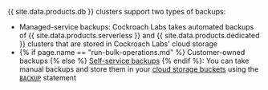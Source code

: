 {{ site.data.products.db }} clusters support two types of backups:

- Managed-service backups: Cockroach Labs takes automated backups of {{ site.data.products.serverless }} and {{ site.data.products.dedicated }} clusters that are stored in Cockroach Labs' cloud storage
- {% if page.name == "run-bulk-operations.md" %} Customer-owned backups {% else %} [Self-service backups](../cockroachcloud/run-bulk-operations.html) {% endif %}: You can take manual backups and store them in your [cloud storage buckets](../{{site.versions["stable"]}}/use-cloud-storage-for-bulk-operations.html) using the [`BACKUP`](../{{site.versions["stable"]}}/backup.html) statement
